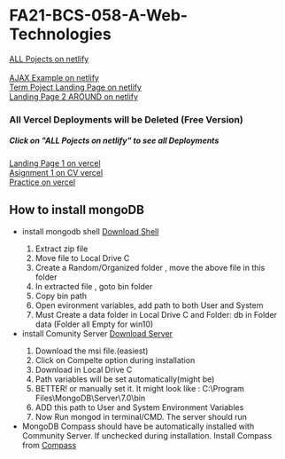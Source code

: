 ﻿# FA21-BCS-058-A-Web-Technologies

<a href="https://all-in-one-projects.netlify.app/" target="_blank">ALL Pojects on netlify</a>
<br/><br/>
<a href="https://ajax-exammple.netlify.app/" target="_blank">AJAX Example on netlify</a>
<br/>
<a href="https://65f22d96bacbc840ada0edcd--termproject-landing-page.netlify.app/" target="_blank">Term Poject Landing Page on netlify</a>
<br/>
<a href="https://main--vermillion-alpaca-fbf450.netlify.app/" target="_blank">Landing Page 2 AROUND on netlify</a>
<br/>
<h3>All Vercel Deployments will be Deleted (Free Version)</h3>
<h5>Click on "ALL Pojects on netlify" to see all Deployments</h5>
<a href="https://fa-21-bcs-058-a-web-technologies-zpcs.vercel.app/" target="_blank">Landing Page 1 on vercel</a>
<br/>
<a href="https://fa-21-bcs-058-a-web-technologies-9xet.vercel.app/" target="_blank">Asignment 1 on CV vercel</a>
<br/>
<a href="https://fa-21-bcs-058-a-web-technologies.vercel.app/" target="_blank">Practice on vercel</a>

<h2>How  to install mongoDB</h2>
<ul>
  <li>install mongodb shell <a href="https://www.mongodb.com/try/download/shell">Download Shell</a></li>
  <ol>
    <li>Extract zip file</li>
  <li>Move file to Local Drive C </li>
  <li>Create a Random/Organized folder , move the above file in this folder</li>
  <li>In extracted file , goto bin folder</li>
  <li>Copy bin path</li>
  <li>Open evironment variables, add path to both User and System</li>
  <li>Must Create a data folder in Local Drive C and Folder: db in Folder data (Folder all Empty for win10)</li>
  </ol>
  <li>install Comunity Server  <a href="https://www.mongodb.com/try/download/community">Download Server</a> </li>
  <ol>
    <li>Download the msi file.(easiest)</li>
    <li>Click on Compelte option during installation</li>
    <li>Download in Local Drive C</li>
    <li>Path variables will be set automatically(might be)</li>
    <li>BETTER! or manually set it. It might look like : C:\Program Files\MongoDB\Server\7.0\bin</li>
    <li>ADD this path to User and System Environment Variables</li>
    <li>Now Run mongod in terminal/CMD. The server should run</li>
  </ol>

  <li>MongoDB Compass should have be automatically installed with Community Server. If unchecked during installation. Install Compass from <a href="https://www.mongodb.com/try/download/compass">Compass</a> </li>
</ul>
